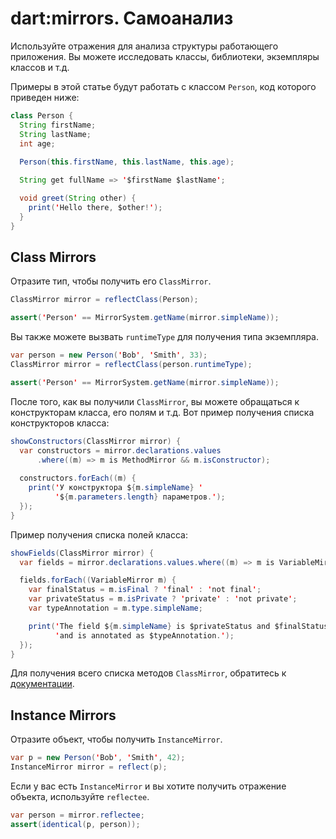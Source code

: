 # dart:mirrors. Самоанализ

Используйте отражения для анализа структуры работающего приложения. Вы можете исследовать классы, библиотеки, экземпляры классов и т.д.

Примеры в этой статье будут работать с классом `Person`, код которого приведен ниже:

```java
class Person {
  String firstName;
  String lastName;
  int age;
  
  Person(this.firstName, this.lastName, this.age);

  String get fullName => '$firstName $lastName';

  void greet(String other) {
    print('Hello there, $other!');
  }
}
```

## Class Mirrors

Отразите тип, чтобы получить его `ClassMirror`.

```java
ClassMirror mirror = reflectClass(Person);

assert('Person' == MirrorSystem.getName(mirror.simpleName));
```

Вы также можете вызвать `runtimeType` для получения типа экземпляра.

```java
var person = new Person('Bob', 'Smith', 33);
ClassMirror mirror = reflectClass(person.runtimeType);

assert('Person' == MirrorSystem.getName(mirror.simpleName));
```

После того, как вы получили `ClassMirror`, вы можете обращаться к конструкторам класса, его полям и т.д. Вот пример получения списка конструкторов класса:

```java
showConstructors(ClassMirror mirror) {
  var constructors = mirror.declarations.values
      .where((m) => m is MethodMirror && m.isConstructor);
  
  constructors.forEach((m) {
    print('У конструктора ${m.simpleName} '
          '${m.parameters.length} параметров.');
  });
}
```

Пример получения списка полей класса:

```java
showFields(ClassMirror mirror) {
  var fields = mirror.declarations.values.where((m) => m is VariableMirror);

  fields.forEach((VariableMirror m) {
    var finalStatus = m.isFinal ? 'final' : 'not final';
    var privateStatus = m.isPrivate ? 'private' : 'not private';
    var typeAnnotation = m.type.simpleName;

    print('The field ${m.simpleName} is $privateStatus and $finalStatus '
          'and is annotated as $typeAnnotation.');
  });
}
```

Для получения всего списка методов `ClassMirror`, обратитесь к [документации](http://api.dartlang.org/dart_mirrors/ClassMirror.html).

## Instance Mirrors

Отразите объект, чтобы получить `InstanceMirror`.

```java
var p = new Person('Bob', 'Smith', 42);
InstanceMirror mirror = reflect(p);
```

Если у вас есть `InstanceMirror` и вы хотите получить отражение объекта, используйте `reflectee`.

```java
var person = mirror.reflectee;
assert(identical(p, person));
```